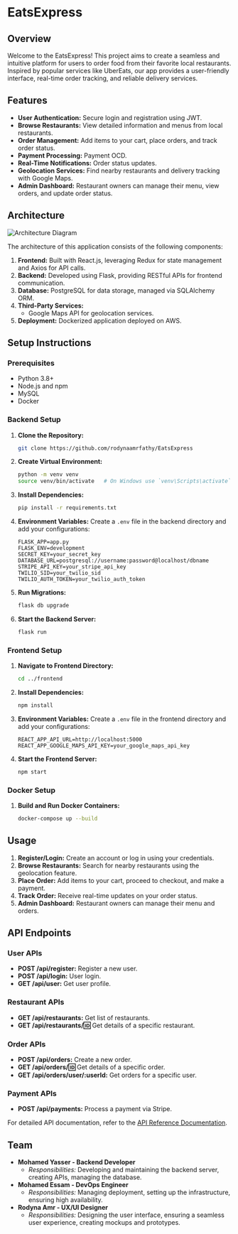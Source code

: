 # EatsExpress

## Overview

Welcome to the EatsExpress! This project aims to create a seamless and intuitive platform for users to order food from their favorite local restaurants. Inspired by popular services like UberEats, our app provides a user-friendly interface, real-time order tracking, and reliable delivery services.

## Features

- **User Authentication:** Secure login and registration using JWT.
- **Browse Restaurants:** View detailed information and menus from local restaurants.
- **Order Management:** Add items to your cart, place orders, and track order status.
- **Payment Processing:** Payment OCD.
- **Real-Time Notifications:** Order status updates.
- **Geolocation Services:** Find nearby restaurants and delivery tracking with Google Maps.
- **Admin Dashboard:** Restaurant owners can manage their menu, view orders, and update order status.

## Architecture

![Architecture Diagram](path_to_your_architecture_diagram.png)

The architecture of this application consists of the following components:

1. **Frontend:** Built with React.js, leveraging Redux for state management and Axios for API calls.
2. **Backend:** Developed using Flask, providing RESTful APIs for frontend communication.
3. **Database:** PostgreSQL for data storage, managed via SQLAlchemy ORM.
4. **Third-Party Services:**
   - Google Maps API for geolocation services.
5. **Deployment:** Dockerized application deployed on AWS.

## Setup Instructions

### Prerequisites

- Python 3.8+
- Node.js and npm
- MySQL
- Docker

### Backend Setup

1. **Clone the Repository:**
   ```sh
   git clone https://github.com/rodynaamrfathy/EatsExpress
   ```

2. **Create Virtual Environment:**
   ```sh
   python -m venv venv
   source venv/bin/activate   # On Windows use `venv\Scripts\activate`
   ```

3. **Install Dependencies:**
   ```sh
   pip install -r requirements.txt
   ```

4. **Environment Variables:**
   Create a `.env` file in the backend directory and add your configurations:
   ```env
   FLASK_APP=app.py
   FLASK_ENV=development
   SECRET_KEY=your_secret_key
   DATABASE_URL=postgresql://username:password@localhost/dbname
   STRIPE_API_KEY=your_stripe_api_key
   TWILIO_SID=your_twilio_sid
   TWILIO_AUTH_TOKEN=your_twilio_auth_token
   ```

5. **Run Migrations:**
   ```sh
   flask db upgrade
   ```

6. **Start the Backend Server:**
   ```sh
   flask run
   ```

### Frontend Setup

1. **Navigate to Frontend Directory:**
   ```sh
   cd ../frontend
   ```

2. **Install Dependencies:**
   ```sh
   npm install
   ```

3. **Environment Variables:**
   Create a `.env` file in the frontend directory and add your configurations:
   ```env
   REACT_APP_API_URL=http://localhost:5000
   REACT_APP_GOOGLE_MAPS_API_KEY=your_google_maps_api_key
   ```

4. **Start the Frontend Server:**
   ```sh
   npm start
   ```

### Docker Setup

1. **Build and Run Docker Containers:**
   ```sh
   docker-compose up --build
   ```

## Usage

1. **Register/Login:** Create an account or log in using your credentials.
2. **Browse Restaurants:** Search for nearby restaurants using the geolocation feature.
3. **Place Order:** Add items to your cart, proceed to checkout, and make a payment.
4. **Track Order:** Receive real-time updates on your order status.
5. **Admin Dashboard:** Restaurant owners can manage their menu and orders.

## API Endpoints

### User APIs
- **POST /api/register:** Register a new user.
- **POST /api/login:** User login.
- **GET /api/user:** Get user profile.

### Restaurant APIs
- **GET /api/restaurants:** Get list of restaurants.
- **GET /api/restaurants/:id:** Get details of a specific restaurant.

### Order APIs
- **POST /api/orders:** Create a new order.
- **GET /api/orders/:id:** Get details of a specific order.
- **GET /api/orders/user/:userId:** Get orders for a specific user.

### Payment APIs
- **POST /api/payments:** Process a payment via Stripe.

For detailed API documentation, refer to the [API Reference Documentation](path_to_your_api_documentation).

## Team

- **Mohamed Yasser - Backend Developer**
  - *Responsibilities:* Developing and maintaining the backend server, creating APIs, managing the database.
- **Mohamed Essam - DevOps Engineer**
  - *Responsibilities:* Managing deployment, setting up the infrastructure, ensuring high availability.
- **Rodyna Amr - UX/UI Designer**
  - *Responsibilities:* Designing the user interface, ensuring a seamless user experience, creating mockups and prototypes.



